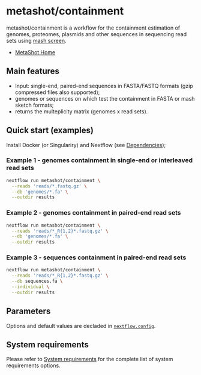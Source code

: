 # metashot/containment

metashot/containment is a workflow for the containment estimation of genomes,
proteomes, plasmids and other sequences in sequencing read sets using [mash
screen](https://mash.readthedocs.io/).

- [MetaShot Home](https://metashot.github.io/)

## Main features

- Input: single-end, paired-end sequences in FASTA/FASTQ formats (gzip
  compressed files also supported);
- genomes or sequences on which test the containment in FASTA or mash sketch
  formats;
- returns the multeplicity matrix (genomes x read sets).


## Quick start (examples)
Install Docker (or Singulariry) and Nextflow (see
[Dependencies](https://metashot.github.io/#dependencies)); 

### Example 1 - genomes containment in single-end or interleaved read sets

```bash
nextflow run metashot/containment \
  --reads 'reads/*.fastq.gz' \
  --db 'genomes/*.fa' \
  --outdir results
```

### Example 2 - genomes containment in paired-end read sets

```bash
nextflow run metashot/containment \
  --reads 'reads/*_R{1,2}*.fastq.gz' \
  --db 'genomes/*.fa' \
  --outdir results
```

### Example 3 - sequences containment in paired-end read sets

```bash
nextflow run metashot/containment \
  --reads 'reads/*_R{1,2}*.fastq.gz' \
  --db sequences.fa \
  --individual \
  --outdir results
```

## Parameters
Options and default values are decladed in [`nextflow.config`](nextflow.config).

## System requirements
Please refer to [System
requirements](https://metashot.github.io/#system-requirements) for the complete
list of system requirements options.
